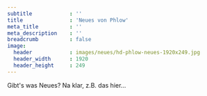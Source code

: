 ```yaml
---
subtitle            : ''
title               : 'Neues von Phlow'
meta_title          : ''
meta_description    : ''
breadcrumb          : false
image:
  header            : images/neues/hd-phlow-neues-1920x249.jpg
  header_width      : 1920
  header_height     : 249
---
```

Gibt's was Neues? Na klar, z.B. das hier…
<!--more-->

